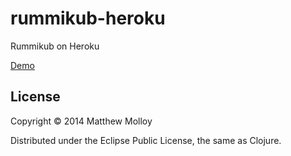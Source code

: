 # rummikub-heroku

Rummikub on Heroku

[Demo](http://rummikub.epicgamer.org/)

## License

Copyright © 2014 Matthew Molloy

Distributed under the Eclipse Public License, the same as Clojure.
